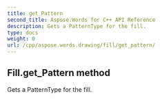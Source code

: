 ```yaml
---
title: get_Pattern
second_title: Aspose.Words for C++ API Reference
description: Gets a PatternType for the fill. 
type: docs
weight: 0
url: /cpp/aspose.words.drawing/fill/get_pattern/
---
```

## Fill.get_Pattern method


Gets a PatternType for the fill. 

